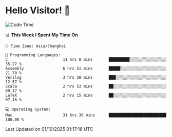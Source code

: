 # Hello Visitor! 👋

<!--START_SECTION:waka-->
![Code Time](http://img.shields.io/badge/Code%20Time-524%20hrs%2026%20mins-blue)

📊 **This Week I Spent My Time On** 

```text
🕑︎ Time Zone: Asia/Shanghai

💬 Programming Languages: 
C                        11 hrs 8 mins       █████████░░░░░░░░░░░░░░░░   35.27 % 
Assembly                 6 hrs 51 mins       █████░░░░░░░░░░░░░░░░░░░░   21.70 % 
Verilog                  3 hrs 58 mins       ███░░░░░░░░░░░░░░░░░░░░░░   12.57 % 
Scala                    2 hrs 53 mins       ██░░░░░░░░░░░░░░░░░░░░░░░   09.17 % 
LaTeX                    2 hrs 15 mins       ██░░░░░░░░░░░░░░░░░░░░░░░   07.16 % 

💻 Operating System: 
Mac                      31 hrs 36 mins      █████████████████████████   100.00 % 
```


 Last Updated on 01/10/2025 01:17:16 UTC
<!--END_SECTION:waka-->
